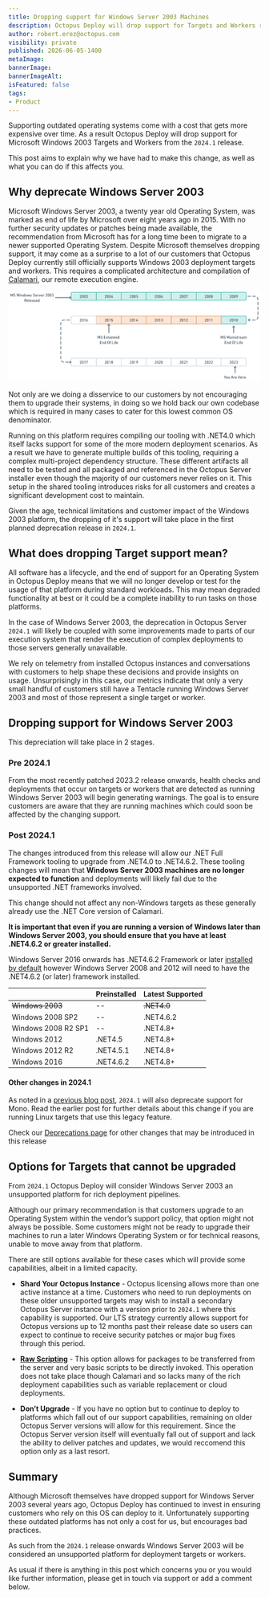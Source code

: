```yaml
---
title: Dropping support for Windows Server 2003 Machines
description: Octopus Deploy will drop support for Targets and Workers running Windows Server 2003 from the 2024.1 release
author: robert.erez@octopus.com
visibility: private
published: 2026-06-05-1400
metaImage: 
bannerImage: 
bannerImageAlt: 
isFeatured: false
tags: 
- Product
---
```


Supporting outdated operating systems come with a cost that gets more expensive over time. As a result Octopus Deploy will drop support for Microsoft Windows 2003 Targets and Workers from the `2024.1` release. 

This post aims to explain why we have had to make this change, as well as what you can do if this affects you.

## Why deprecate Windows Server 2003
Microsoft Windows Server 2003, a twenty year old Operating System, was marked as end of life by Microsoft over eight years ago in 2015. With no further security updates or patches being made available, the recommendation from Microsoft has for a long time been to migrate to a newer supported Operating System. Despite Microsoft themselves dropping support, it may come as a surprise to a lot of our customers that Octopus Deploy currently still officially supports Windows 2003 deployment targets and workers. This requires a complicated  architecture and compilation of [Calamari](https://octopus.com/docs/octopus-rest-api/calamari), our remote execution engine. 

![Microsoft Windows 2003 Support Timeline](ms-win-2003-support-timeline.png)

Not only are we doing a disservice to our customers by not encouraging them to upgrade their systems, in doing so we hold back our own codebase which is required in many cases to cater for this lowest common OS denominator.

Running on this platform requires compiling our tooling with .NET4.0 which itself lacks support for some of the more modern deployment scenarios. As a result we have to generate multiple builds of this tooling, requiring a complex multi-project dependency structure. These different artifacts all need to be tested and all packaged and referenced in the Octopus Server installer even though the majority of our customers never relies on it. This setup in the shared tooling introduces risks for all customers and creates a significant development cost to maintain.

Given the age, technical limitations and customer impact of the Windows 2003 platform, the dropping of it's support will take place in the first planned deprecation release in `2024.1`.

## What does dropping Target support mean?                                                
All software has a lifecycle, and the end of support for an Operating System in Octopus Deploy means that we will no longer develop or test for the usage of that platform during standard workloads. This may mean degraded functionality at best or it could be a complete inability to run tasks on those platforms. 

In the case of Windows Server 2003, the deprecation in Octopus Server `2024.1` will likely be coupled with some improvements made to parts of our execution system that render the execution of complex deployments to those servers generally unavailable. 

We rely on telemetry from installed Octopus instances and conversations with  customers to help shape these decisions and provide insights on usage. Unsurprisingly in this case, our metrics indicate that only a very small handful of customers still have a Tentacle running Windows Server 2003 and most of those represent a single target or worker.

## Dropping support for Windows Server 2003 

This depreciation will take place in 2 stages. 

### Pre 2024.1
From the most recently patched 2023.2 release onwards, health checks and deployments that occur on targets or workers that are detected as running Windows Server 2003 will begin generating warnings. The goal is to ensure customers are aware that they are running machines which could soon be affected by the changing support. 

### Post 2024.1
The changes introduced from this release will allow our .NET Full Framework tooling to upgrade from .NET4.0 to .NET4.6.2. These tooling changes will mean that **Windows Server 2003 machines are no longer expected to function** and deployments will likely fail due to the unsupported .NET frameworks involved. 

This change should not affect any non-Windows targets as these generally already use the .NET Core version of Calamari.

**It is important that even if you are running a version of Windows later than Windows Server 2003, you should ensure that you have at least .NET4.6.2 or greater installed.** 

Windows Server 2016 onwards has .NET4.6.2 Framework or later [installed by default](https://learn.microsoft.com/en-us/dotnet/framework/get-started/system-requirements) however Windows Server 2008 and 2012 will need to have the .NET4.6.2 (or later) framework installed. 

||Preinstalled|Latest Supported|
|---|---|---|
|~~Windows 2003~~| -- |~~.NET4.0~~|
|Windows 2008 SP2| -- |.NET4.6.2|
|Windows 2008  R2 SP1| -- |.NET4.8+|
|Windows 2012|.NET4.5|.NET4.8+|
|Windows 2012 R2|.NET4.5.1|.NET4.8+|
|Windows 2016|.NET4.6.2|.NET4.8+|

#### Other changes in 2024.1
As noted in a [previous blog post](https://octopus.com/blog/deprecating-mono), `2024.1` will also deprecate support for Mono. Read the earlier post for further details about this change if you are running Linux targets that use this legacy feature.

Check our [Deprecations page](https://octopus.com/docs/deprecations) for other changes that may be introduced in this release

## Options for Targets that cannot be upgraded
From `2024.1` Octopus Deploy will consider Windows Server 2003 an unsupported platform for rich deployment pipelines.

Although our primary recommendation is that customers upgrade to an Operating System within the vendor’s support policy, that option might not always be possible. Some customers might not be ready to upgrade their machines to run a later Windows Operating System or for technical reasons, unable to move away from that platform. 

There are still options available for these cases which will provide some capabilities, albeit in a limited capacity.

* **Shard Your Octopus Instance** - Octopus licensing allows more than one active instance at a time. Customers who need to run deployments on these older unsupported targets may wish to install a secondary Octopus Server instance with a version prior to `2024.1` where this capability is supported. Our LTS strategy currently allows support for Octopus versions up to 12 months past their release date so users can expect to continue to receive security patches or major bug fixes through this period. 

* **[Raw Scripting](https://octopus.com/docs/deployments/custom-scripts/raw-scripting)** - This option allows for packages to be transferred from the server and very basic scripts to be directly invoked. This operation does not take place though Calamari and so lacks many of the rich deployment capabilities such as variable replacement or cloud deployments. 

* **Don’t Upgrade** - If you have no option but to continue to deploy to platforms which fall out of our support capabilities, remaining on older Octopus Server versions will allow for this requirement. Since the Octopus Server version itself will eventually fall out of support and lack the ability to deliver patches and updates, we would reccomend this option only as a last resort.

## Summary
Although Microsoft themselves have dropped support for Windows Server 2003 several years ago, Octopus Deploy has continued to invest in ensuring customers who rely on this OS can deploy to it. Unfortunately supporting these outdated platforms has not only a cost for us, but encourages bad practices.

As such from the `2024.1` release onwards Windows Server 2003 will be considered an unsupported platform for deployment targets or workers.

As usual if there is anything in this post which concerns you or you would like further information, please get in touch via support or add a comment below.
